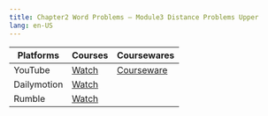 ```yaml
---
title: Chapter2 Word Problems – Module3 Distance Problems Upper
lang: en-US
---
```


| Platforms   | Courses                                                                                           | Coursewares                                                       |
|-------------|---------------------------------------------------------------------------------------------------|-------------------------------------------------------------------|
| YouTube     | [Watch](https://www.youtube.com/watch?v=BikwozG_oh4&list=PLm0MFkgiW1JgKq1kku2WxmrElFbDl7p_s)      | [Courseware](../../public/math/Core%20Courses/pdf/Courseware.pdf) |
| Dailymotion | [Watch](https://www.dailymotion.com/video/x9gcnak?playlist=x9h6d2)                                |                                                                   |
| Rumble      | [Watch](https://rumble.com/v6s954z-8-chapter2-word-problems-module3-distance-problems-upper.html) |                                                                   |

